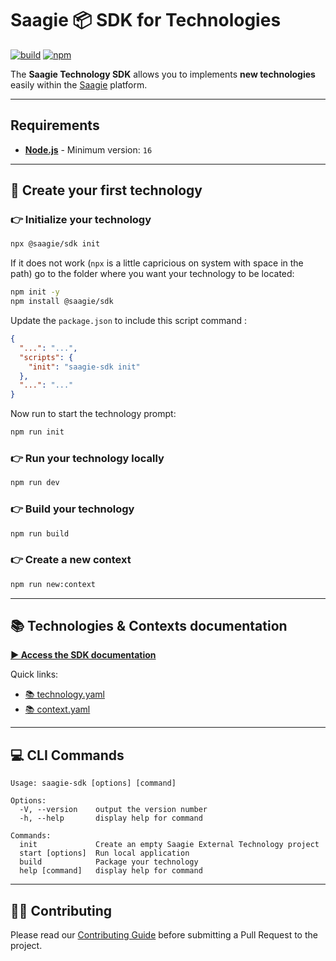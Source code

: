 # Saagie 📦 SDK for Technologies

[![build](https://img.shields.io/github/workflow/status/saagie/sdk/Master%20Build)][build]
[![npm](https://img.shields.io/npm/v/@saagie/sdk)][npm]

[build]: https://github.com/saagie/sdk/actions?query=workflow%3A%22Master+Build%22
[npm]: https://www.npmjs.com/package/@saagie/sdk

The **Saagie Technology SDK** allows you to implements **new technologies** easily within the [Saagie](https://www.saagie.com/) platform.

---

## Requirements

* **[Node.js](https://nodejs.org/)** - Minimum version: `16`

---

## 🤩 Create your first technology

### 👉 Initialize your technology

```sh
npx @saagie/sdk init
```

If it does not work (`npx` is a little capricious on system with space in the path) go to the folder where you want your technology to be located:

```sh
npm init -y
npm install @saagie/sdk
```

Update the `package.json` to include this script command :

```json
{
  "...": "...",
  "scripts": {
    "init": "saagie-sdk init"
  },
  "...": "..."
}
```

Now run to start the technology prompt:

```sh
npm run init
```

### 👉 Run your technology locally

```sh
npm run dev
```

### 👉 Build your technology

```sh
npm run build
```

### 👉 Create a new context

```sh
npm run new:context
```

---

## 📚 Technologies & Contexts documentation

**[▶️ Access the SDK documentation](https://docs.saagie.io/user/latest/developer/sdk/technos/index.html)**

Quick links:

* [📚 technology.yaml](https://docs.saagie.io/user/latest/developer/sdk/technos/references.html#common_attributes_table)
* [📚 context.yaml](https://docs.saagie.io/user/latest/developer/sdk/technos/references.html#external-jobs-configuration)

---

## 💻 CLI Commands

```
Usage: saagie-sdk [options] [command]

Options:
  -V, --version    output the version number
  -h, --help       display help for command

Commands:
  init             Create an empty Saagie External Technology project
  start [options]  Run local application
  build            Package your technology
  help [command]   display help for command
```

---

## 👩‍👨‍ Contributing
Please read our [Contributing Guide](./CONTRIBUTING.md) before submitting a Pull Request to the project.
